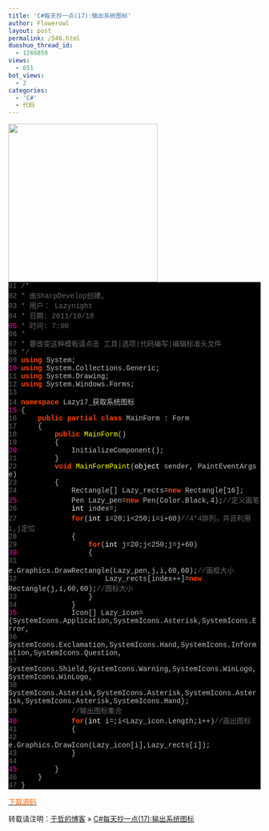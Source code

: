 ```yaml
---
title: 'C#每天抄一点(17):输出系统图标'
author: Flowerowl
layout: post
permalink: /546.html
duoshuo_thread_id:
  - 1266859
views:
  - 651
bot_views:
  - 2
categories:
  - 'C#'
  - 代码
---
```

  
<img class="aligncenter size-full wp-image-547" title="Lazynight | 夜阑" src="http://lazynight.me/wp-content/uploads/2011/10/20111018183956.jpg" alt="" width="298" height="316" />

<div class="source" style="font-family: '[object HTMLOptionElement]', Consolas, 'Lucida Console', 'Courier New'; color: #c0c0c0; background-color: #000000;">
  <span style="color: #696969;">01</span> <span style="color: #696969;">/*</span><br /> <span style="color: #696969;">02</span> <span style="color: #696969;"> * 由SharpDevelop创建。</span><br /> <span style="color: #696969;">03</span> <span style="color: #696969;"> * 用户： Lazynight</span><br /> <span style="color: #696969;">04</span> <span style="color: #696969;"> * 日期: 2011/10/18</span><br /> <span style="color: #f810b0;">05</span> <span style="color: #696969;"> * 时间: 7:00</span><br /> <span style="color: #696969;">06</span> <span style="color: #696969;"> * </span><br /> <span style="color: #696969;">07</span> <span style="color: #696969;"> * 要改变这种模板请点击 工具|选项|代码编写|编辑标准头文件</span><br /> <span style="color: #696969;">08</span> <span style="color: #696969;"> */</span><br /> <span style="color: #696969;">09</span> <span style="color: #ff4400; font-weight: bold;">using</span> <span style="color: #c0c0c0;">System</span>;<br /> <span style="color: #f810b0;">10</span> <span style="color: #ff4400; font-weight: bold;">using</span> <span style="color: #c0c0c0;">System.Collections.Generic</span>;<br /> <span style="color: #696969;">11</span> <span style="color: #ff4400; font-weight: bold;">using</span> <span style="color: #c0c0c0;">System.Drawing</span>;<br /> <span style="color: #696969;">12</span> <span style="color: #ff4400; font-weight: bold;">using</span> <span style="color: #c0c0c0;">System.Windows.Forms</span>;<br /> <span style="color: #696969;">13</span><br /> <span style="color: #696969;">14</span> <span style="color: #ff4400; font-weight: bold;">namespace</span> <span style="color: #c0c0c0;">Lazy17_</span><span style="color: #c0c0c0;">获取系统图标</span><br /> <span style="color: #f810b0;">15</span> <span style="color: #c0c0c0;">{</span><br /> <span style="color: #696969;">16</span>     <span style="color: #ff4400; font-weight: bold;">public</span> <span style="color: #ff4400; font-weight: bold;">partial</span> <span style="color: #ff4400; font-weight: bold;">class</span> <span style="color: #c0c0c0;">MainForm</span> <span style="color: #c0c0c0;">:</span> <span style="color: #c0c0c0;">Form</span><br /> <span style="color: #696969;">17</span>     <span style="color: #c0c0c0;">{</span><br /> <span style="color: #696969;">18</span>         <span style="color: #ff4400; font-weight: bold;">public</span> <span style="color: #ffff00;">MainForm</span>()<br /> <span style="color: #696969;">19</span>         <span style="color: #c0c0c0;">{</span><br /> <span style="color: #f810b0;">20</span>             <span style="color: #c0c0c0;">InitializeComponent</span>();<br /> <span style="color: #696969;">21</span>         <span style="color: #c0c0c0;">}</span><br /> <span style="color: #696969;">22</span>         <span style="color: #ff4400; font-weight: bold;">void</span> <span style="color: #ffff00;">MainFormPaint</span>(<span style="color: #ffffff;">object</span> <span style="color: #c0c0c0;">sender</span><span style="color: #c0c0c0;">,</span> <span style="color: #c0c0c0;">PaintEventArgs</span> <span style="color: #c0c0c0;">e</span>)<br /> <span style="color: #696969;">23</span>         <span style="color: #c0c0c0;">{</span><br /> <span style="color: #696969;">24</span>             <span style="color: #c0c0c0;">Rectangle</span><span style="color: #c0c0c0;">[]</span> <span style="color: #c0c0c0;">Lazy_rects</span><span style="color: #c0c0c0;">=</span><span style="color: #ff4400; font-weight: bold;">new</span> <span style="color: #c0c0c0;">Rectangle</span><span style="color: #c0c0c0;">[</span><span style="color: #c0c0c0;">16</span><span style="color: #c0c0c0;">];</span><br /> <span style="color: #f810b0;">25</span>             <span style="color: #c0c0c0;">Pen</span> <span style="color: #c0c0c0;">Lazy_pen</span><span style="color: #c0c0c0;">=</span><span style="color: #ff4400; font-weight: bold;">new</span> <span style="color: #c0c0c0;">Pen</span>(<span style="color: #c0c0c0;">Color</span><span style="color: #c0c0c0;">.</span><span style="color: #c0c0c0;">Black</span><span style="color: #c0c0c0;">,</span><span style="color: #c0c0c0;">4</span>);<span style="color: #696969;">//定义画笔</span><br /> <span style="color: #696969;">26</span>             <span style="color: #ffffff;">int</span> <span style="color: #c0c0c0;">index</span><span style="color: #c0c0c0;">=</span><span style="color: #c0c0c0;"></span>;<br /> <span style="color: #696969;">27</span>             <span style="color: #ff4400; font-weight: bold;">for</span>(<span style="color: #ffffff;">int</span> <span style="color: #c0c0c0;">i</span><span style="color: #c0c0c0;">=</span><span style="color: #c0c0c0;">20</span>;<span style="color: #c0c0c0;">i</span><span style="color: #c0c0c0;"><</span><span style="color: #c0c0c0;">250</span>;<span style="color: #c0c0c0;">i</span><span style="color: #c0c0c0;">=</span><span style="color: #c0c0c0;">i</span><span style="color: #c0c0c0;">+</span><span style="color: #c0c0c0;">60</span>)<span style="color: #696969;">//4*4排列，并且利用i,j定位</span><br /> <span style="color: #696969;">28</span>             <span style="color: #c0c0c0;">{</span><br /> <span style="color: #696969;">29</span>                 <span style="color: #ff4400; font-weight: bold;">for</span>(<span style="color: #ffffff;">int</span> <span style="color: #c0c0c0;">j</span><span style="color: #c0c0c0;">=</span><span style="color: #c0c0c0;">20</span>;<span style="color: #c0c0c0;">j</span><span style="color: #c0c0c0;"><</span><span style="color: #c0c0c0;">250</span>;<span style="color: #c0c0c0;">j</span><span style="color: #c0c0c0;">=</span><span style="color: #c0c0c0;">j</span><span style="color: #c0c0c0;">+</span><span style="color: #c0c0c0;">60</span>)<br /> <span style="color: #f810b0;">30</span>                 <span style="color: #c0c0c0;">{</span><br /> <span style="color: #696969;">31</span>                     <span style="color: #c0c0c0;">e</span><span style="color: #c0c0c0;">.</span><span style="color: #c0c0c0;">Graphics</span><span style="color: #c0c0c0;">.</span><span style="color: #c0c0c0;">DrawRectangle</span>(<span style="color: #c0c0c0;">Lazy_pen</span><span style="color: #c0c0c0;">,</span><span style="color: #c0c0c0;">j</span><span style="color: #c0c0c0;">,</span><span style="color: #c0c0c0;">i</span><span style="color: #c0c0c0;">,</span><span style="color: #c0c0c0;">60</span><span style="color: #c0c0c0;">,</span><span style="color: #c0c0c0;">60</span>);<span style="color: #696969;">//画框大小</span><br /> <span style="color: #696969;">32</span>                     <span style="color: #c0c0c0;">Lazy_rects</span><span style="color: #c0c0c0;">[</span><span style="color: #c0c0c0;">index</span><span style="color: #c0c0c0;">++]=</span><span style="color: #ff4400; font-weight: bold;">new</span> <span style="color: #c0c0c0;">Rectangle</span>(<span style="color: #c0c0c0;">j</span><span style="color: #c0c0c0;">,</span><span style="color: #c0c0c0;">i</span><span style="color: #c0c0c0;">,</span><span style="color: #c0c0c0;">60</span><span style="color: #c0c0c0;">,</span><span style="color: #c0c0c0;">60</span>);<span style="color: #696969;">//图标大小</span><br /> <span style="color: #696969;">33</span>                 <span style="color: #c0c0c0;">}</span><br /> <span style="color: #696969;">34</span>             <span style="color: #c0c0c0;">}</span><br /> <span style="color: #f810b0;">35</span>             <span style="color: #c0c0c0;">Icon</span><span style="color: #c0c0c0;">[]</span> <span style="color: #c0c0c0;">Lazy_icon</span><span style="color: #c0c0c0;">={</span><span style="color: #c0c0c0;">SystemIcons</span><span style="color: #c0c0c0;">.</span><span style="color: #c0c0c0;">Application</span><span style="color: #c0c0c0;">,</span><span style="color: #c0c0c0;">SystemIcons</span><span style="color: #c0c0c0;">.</span><span style="color: #c0c0c0;">Asterisk</span><span style="color: #c0c0c0;">,</span><span style="color: #c0c0c0;">SystemIcons</span><span style="color: #c0c0c0;">.</span><span style="color: #c0c0c0;">Error</span><span style="color: #c0c0c0;">,</span><br /> <span style="color: #696969;">36</span>                 <span style="color: #c0c0c0;">SystemIcons</span><span style="color: #c0c0c0;">.</span><span style="color: #c0c0c0;">Exclamation</span><span style="color: #c0c0c0;">,</span><span style="color: #c0c0c0;">SystemIcons</span><span style="color: #c0c0c0;">.</span><span style="color: #c0c0c0;">Hand</span><span style="color: #c0c0c0;">,</span><span style="color: #c0c0c0;">SystemIcons</span><span style="color: #c0c0c0;">.</span><span style="color: #c0c0c0;">Information</span><span style="color: #c0c0c0;">,</span><span style="color: #c0c0c0;">SystemIcons</span><span style="color: #c0c0c0;">.</span><span style="color: #c0c0c0;">Question</span><span style="color: #c0c0c0;">,</span><br /> <span style="color: #696969;">37</span>                 <span style="color: #c0c0c0;">SystemIcons</span><span style="color: #c0c0c0;">.</span><span style="color: #c0c0c0;">Shield</span><span style="color: #c0c0c0;">,</span><span style="color: #c0c0c0;">SystemIcons</span><span style="color: #c0c0c0;">.</span><span style="color: #c0c0c0;">Warning</span><span style="color: #c0c0c0;">,</span><span style="color: #c0c0c0;">SystemIcons</span><span style="color: #c0c0c0;">.</span><span style="color: #c0c0c0;">WinLogo</span><span style="color: #c0c0c0;">,</span><span style="color: #c0c0c0;">SystemIcons</span><span style="color: #c0c0c0;">.</span><span style="color: #c0c0c0;">WinLogo</span><span style="color: #c0c0c0;">,</span><br /> <span style="color: #696969;">38</span>                 <span style="color: #c0c0c0;">SystemIcons</span><span style="color: #c0c0c0;">.</span><span style="color: #c0c0c0;">Asterisk</span><span style="color: #c0c0c0;">,</span><span style="color: #c0c0c0;">SystemIcons</span><span style="color: #c0c0c0;">.</span><span style="color: #c0c0c0;">Asterisk</span><span style="color: #c0c0c0;">,</span><span style="color: #c0c0c0;">SystemIcons</span><span style="color: #c0c0c0;">.</span><span style="color: #c0c0c0;">Asterisk</span><span style="color: #c0c0c0;">,</span><span style="color: #c0c0c0;">SystemIcons</span><span style="color: #c0c0c0;">.</span><span style="color: #c0c0c0;">Asterisk</span><span style="color: #c0c0c0;">,</span><span style="color: #c0c0c0;">SystemIcons</span><span style="color: #c0c0c0;">.</span><span style="color: #c0c0c0;">Hand</span><span style="color: #c0c0c0;">};</span><br /> <span style="color: #696969;">39</span>             <span style="color: #696969;">//输出图标集合</span><br /> <span style="color: #f810b0;">40</span>             <span style="color: #ff4400; font-weight: bold;">for</span>(<span style="color: #ffffff;">int</span> <span style="color: #c0c0c0;">i</span><span style="color: #c0c0c0;">=</span><span style="color: #c0c0c0;"></span>;<span style="color: #c0c0c0;">i</span><span style="color: #c0c0c0;"><</span><span style="color: #c0c0c0;">Lazy_icon</span><span style="color: #c0c0c0;">.</span><span style="color: #c0c0c0;">Length</span>;<span style="color: #c0c0c0;">i</span><span style="color: #c0c0c0;">++)</span><span style="color: #696969;">//画出图标</span><br /> <span style="color: #696969;">41</span>             <span style="color: #c0c0c0;">{</span><br /> <span style="color: #696969;">42</span>                 <span style="color: #c0c0c0;">e</span><span style="color: #c0c0c0;">.</span><span style="color: #c0c0c0;">Graphics</span><span style="color: #c0c0c0;">.</span><span style="color: #c0c0c0;">DrawIcon</span>(<span style="color: #c0c0c0;">Lazy_icon</span><span style="color: #c0c0c0;">[</span><span style="color: #c0c0c0;">i</span><span style="color: #c0c0c0;">],</span><span style="color: #c0c0c0;">Lazy_rects</span><span style="color: #c0c0c0;">[</span><span style="color: #c0c0c0;">i</span><span style="color: #c0c0c0;">]);</span><br /> <span style="color: #696969;">43</span>             <span style="color: #c0c0c0;">}</span><br /> <span style="color: #696969;">44</span><br /> <span style="color: #f810b0;">45</span>         <span style="color: #c0c0c0;">}</span><br /> <span style="color: #696969;">46</span>     <span style="color: #c0c0c0;">}</span><br /> <span style="color: #696969;">47</span> <span style="color: #c0c0c0;">}</span>
</div>

<span style="color: #ff6600;"><a href="http://down.qiannao.com/space/file/flowerowl/-4e0a-4f20-5206-4eab/Lazy17_-83b7-53d6-7cfb-7edf-56fe-6807.rar/.page" target="_blank"><span style="color: #ff6600;">下载源码</span></a></span>

转载请注明：[于哲的博客][1] &raquo; [C#每天抄一点(17):输出系统图标][2]

 [1]: http://lazynight.me
 [2]: http://lazynight.me/546.html